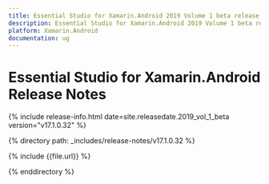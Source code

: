 ```yaml
---
title: Essential Studio for Xamarin.Android 2019 Volume 1 beta release Release Notes  
description: Essential Studio for Xamarin.Android 2019 Volume 1 beta release Release Notes  
platform: Xamarin.Android
documentation: ug
---
```


# Essential Studio for Xamarin.Android  Release Notes  

{% include release-info.html date=site.releasedate.2019_vol_1_beta  version="v17.1.0.32" %} 


{% directory path: _includes/release-notes/v17.1.0.32 %}

{% include {{file.url}} %}

{% enddirectory %}